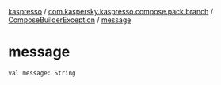 [kaspresso](../../index.md) / [com.kaspersky.kaspresso.compose.pack.branch](../index.md) / [ComposeBuilderException](index.md) / [message](./message.md)

# message

`val message: String`
